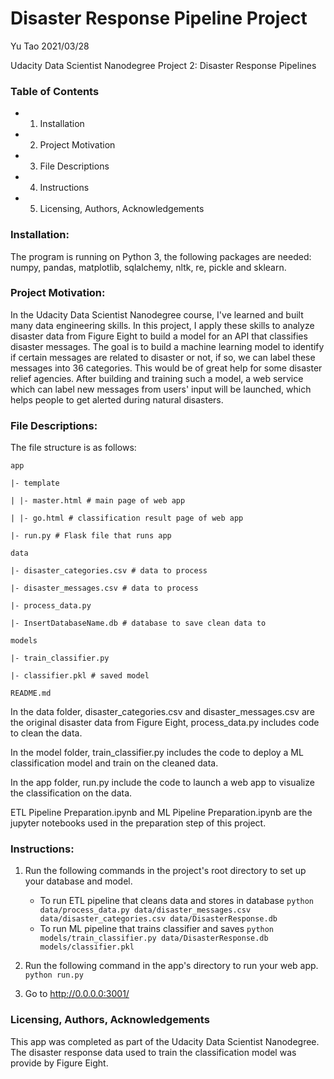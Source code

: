 # Disaster Response Pipeline Project

Yu Tao 2021/03/28

Udacity Data Scientist Nanodegree Project 2: Disaster Response Pipelines

### Table of Contents

- 1. Installation
- 2. Project Motivation
- 3. File Descriptions
- 4. Instructions
- 5. Licensing, Authors, Acknowledgements

### Installation:
The program is running on Python 3, the following packages are needed: numpy, pandas, matplotlib, sqlalchemy, nltk, re, pickle and sklearn.

### Project Motivation:
In the Udacity Data Scientist Nanodegree course, I've learned and built many data engineering skills. In this project, I apply these skills to analyze disaster data from Figure Eight to build a model for an API that classifies disaster messages. The goal is to build a machine learning model to identify if certain messages are related to disaster or not, if so, we can label these messages into 36 categories. This would be of great help for some disaster relief agencies. After building and training such a model, a web service which can label new messages from users' input will be launched, which helps people to get alerted during natural disasters. 

### File Descriptions:
The file structure is as follows:

	app
    
	|- template
    
	| |- master.html # main page of web app
    
	| |- go.html # classification result page of web app
    
	|- run.py # Flask file that runs app
    
	data
    
	|- disaster_categories.csv # data to process
    
	|- disaster_messages.csv # data to process
    
	|- process_data.py
    
	|- InsertDatabaseName.db # database to save clean data to
    
    models
    
	|- train_classifier.py
    
	|- classifier.pkl # saved model
    
	README.md

In the data folder, disaster_categories.csv and disaster_messages.csv are the original disaster data from Figure Eight, process_data.py includes code to clean the data.

In the model folder, train_classifier.py includes the code to deploy a ML classification model and train on the cleaned data.

In the app folder, run.py include the code to launch a web app to visualize the classification on the data.

ETL Pipeline Preparation.ipynb and ML Pipeline Preparation.ipynb are the jupyter notebooks used in the preparation step of this project.

### Instructions:
1. Run the following commands in the project's root directory to set up your database and model.

    - To run ETL pipeline that cleans data and stores in database
        `python data/process_data.py data/disaster_messages.csv data/disaster_categories.csv data/DisasterResponse.db`
    - To run ML pipeline that trains classifier and saves
        `python models/train_classifier.py data/DisasterResponse.db models/classifier.pkl`

2. Run the following command in the app's directory to run your web app.
    `python run.py`

3. Go to http://0.0.0.0:3001/

### Licensing, Authors, Acknowledgements
This app was completed as part of the Udacity Data Scientist Nanodegree.
The disaster response data used to train the classification model was provide by Figure Eight.
